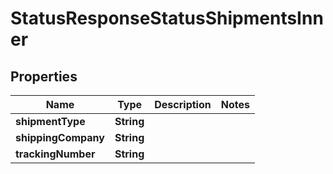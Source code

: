 

# StatusResponseStatusShipmentsInner


## Properties

| Name | Type | Description | Notes |
|------------ | ------------- | ------------- | -------------|
|**shipmentType** | **String** |  |  |
|**shippingCompany** | **String** |  |  |
|**trackingNumber** | **String** |  |  |



